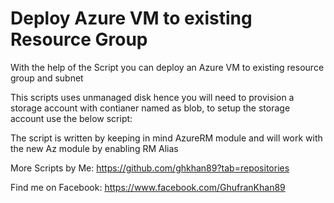 # Deploy Azure VM to existing Resource Group
With the help of the Script you can deploy an Azure VM to existing resource group and subnet

This scripts uses unmanaged disk hence you will need to provision a storage account with contianer named as blob, to setup the storage account use the below script:



The script is written by keeping in mind AzureRM module and will work with the new Az module by enabling RM Alias

More Scripts by Me: https://github.com/ghkhan89?tab=repositories

Find me on Facebook: https://www.facebook.com/GhufranKhan89
